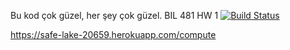 Bu kod çok güzel, her şey çok güzel. 
BIL 481 HW 1
[![Build Status](https://travis-ci.org/ubozdogan/myDemoApp.svg?branch=master)](https://travis-ci.org/ubozdogan/myDemoApp)

https://safe-lake-20659.herokuapp.com/compute
